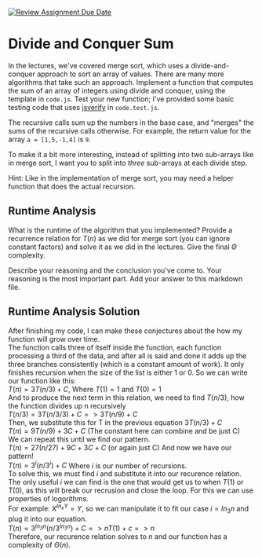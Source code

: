 [![Review Assignment Due Date](https://classroom.github.com/assets/deadline-readme-button-24ddc0f5d75046c5622901739e7c5dd533143b0c8e959d652212380cedb1ea36.svg)](https://classroom.github.com/a/E1vcEWuv)
# Divide and Conquer Sum

In the lectures, we've covered merge sort, which uses a divide-and-conquer
approach to sort an array of values. There are many more algorithms that take
such an approach. Implement a function that computes the sum of an array of
integers using divide and conquer, using the template in `code.js`. Test your
new function; I've provided some basic testing code that uses
[jsverify](https://jsverify.github.io/) in `code.test.js`.

The recursive calls sum up the numbers in the base case, and "merges" the sums
of the recursive calls otherwise. For example, the return value for the array `a
= [1,5,-1,4]` is `9`.

To make it a bit more interesting, instead of splitting into two sub-arrays like
in merge sort, I want you to split into *three* sub-arrays at each divide step.

Hint: Like in the implementation of merge sort, you may need a helper function
that does the actual recursion.

## Runtime Analysis

What is the runtime of the algorithm that you implemented? Provide a recurrence
relation for $T(n)$ as we did for merge sort (you can ignore constant factors)
and solve it as we did in the lectures. Give the final $\Theta$ complexity.

Describe your reasoning and the conclusion you've come to. Your reasoning is the
most important part. Add your answer to this markdown file.

## Runtime Analysis Solution

After finishing my code, I can make these conjectures about the how my function will grow over time. <br>
The function calls three of itself inside the function, each function processing a third of the data, and after all is said and done it adds up the three branches consistently (which is a constant amount of work). It only finishes recursion when the size of the list is either 1 or 0. So we can write our function like this: <br> 
$T(n) = 3T(n/3) + C$, Where $T(1) = 1$ and $T(0) = 1$<br> 
And to produce the next term in this relation, we need to find $T(n/3)$, how the function divides up n recursively <br>
$T(n/3) = 3T(n/3/3) + C => 3T(n/9) + C$ <br>
 Then, we substitute this for T in the previous equation $3T(n/3) + C$ <br>
$T(n) = 9T(n/9) + 3C + C$ (The constant here can combine and be just C) <br>
We can repeat this until we find our pattern. <br> 
$T(n) = 27(n/27) + 9C + 3C + C$ (or again just C)  And now we have our pattern! <br>
$T(n) = 3^i(n/3^i) + C$ Where $i$ is our number of recursions. <br>
To solve this, we must find $i$ and substitute it into our recurence relation. The only useful $i$ we can find is the one that would get us to when $T(1)$ or $T(0)$, as this will break our recrusion and close the loop. For this we can use properties of logorithms. <br>
For example: $X^{ln_xY} = Y$, so we can manipulate it to fit our case $i=ln_3n$ and plug it into our equation. <br>
$T(n) = 3^{ln_3n}(n/3^{ln_3n}) + C => nT(1) + c => n$ <br>
Therefore, our recurence relation solves to $n$ and our function has a complexity of $\Theta(n)$.
